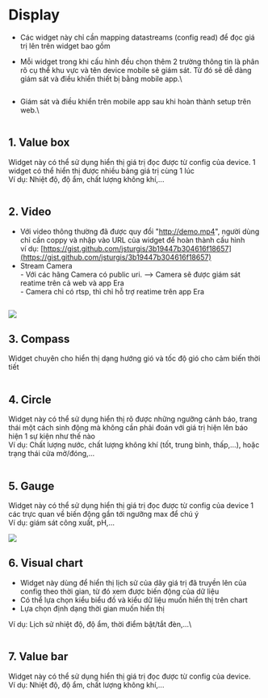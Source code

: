 # Display

* Các widget này chỉ cần mapping datastreams (config read) để đọc giá trị lên trên widget bao gồm
*   Mỗi widget trong khi cấu hình đều chọn thêm 2 trường thông tin là phân rõ cụ thể khu vực và tên device mobile sẽ giám sát. Từ đó sẽ dễ dàng giám sát và điều khiển thiết bị bằng mobile app.\


    <figure><img src="../../../.gitbook/assets/image (19).png" alt=""><figcaption></figcaption></figure>
*   Giám sát và điều khiển trên mobile app sau khi hoàn thành setup trên web.\


    <figure><img src="../../../.gitbook/assets/image (29).png" alt=""><figcaption></figcaption></figure>

## 1. Value box

Widget này có thể sử dụng hiển thị giá trị đọc được từ config của device. 1 widget có thể hiển thị được nhiều bảng giá trị cùng 1 lúc\
Ví dụ: Nhiệt độ, độ ẩm, chất lượng không khí,...

<figure><img src="../../../.gitbook/assets/image (27).png" alt=""><figcaption></figcaption></figure>

## 2. Video

* Với video thông thường đã được quy đổi "http://demo.mp4", người dùng chỉ cần coppy và nhập vào URL của widget để hoàn thành cấu hình\
  ví dụ: [https://gist.github.com/jsturgis/3b19447b304616f18657](https://gist.github.com/jsturgis/3b19447b304616f18657)
* Stream Camera\
  \- Với các hãng Camera có public uri. --> Camera sẽ được giám sát reatime trên cả web và app Era\
  \- Camera chỉ có rtsp, thì chỉ hỗ trợ reatime trên app Era

<figure><img src="../../../.gitbook/assets/image (14).png" alt=""><figcaption></figcaption></figure>

![](<../../../.gitbook/assets/image (21).png>)

## 3. Compass

Widget chuyên cho hiển thị dạng hướng gió và tốc độ gió cho cảm biến thời tiết

<figure><img src="../../../.gitbook/assets/image (17).png" alt=""><figcaption></figcaption></figure>

## 4. Circle

Widget này có thể sử dụng hiển thị rõ được những ngưỡng cảnh báo, trang thái một cách sinh động  mà không cần phải đoán với giá trị hiện lên báo hiện 1 sự kiện như thế nào\
Ví dụ: Chất lượng nước, chất lượng không khí (tốt, trung bình, thấp,...), hoặc trạng thái cửa mở/đóng,...&#x20;

<figure><img src="../../../.gitbook/assets/image (3).png" alt=""><figcaption></figcaption></figure>

## 5. Gauge

Widget này có thể sử dụng hiển thị giá trị đọc được từ config của device 1 các trực quan về biến động gần tới ngưỡng max để chú ý\
Ví dụ: giám sát công xuất, pH,...

![](<../../../.gitbook/assets/image (10).png>)

## 6. Visual chart

* Widget này dùng để hiển thị lịch sử của dãy giá trị đã truyền lên của config theo thời gian, từ đó xem được biến động của dữ liệu
* Có thể lựa chọn kiểu biểu đồ và kiểu dữ liệu muốn hiển thị trên chart
* Lựa chọn định dạng thời gian muốn hiển thị

Ví dụ: Lịch sử nhiệt độ, độ ẩm, thời điểm bật/tắt đèn,...\


<figure><img src="../../../.gitbook/assets/image (6).png" alt=""><figcaption></figcaption></figure>

## 7. Value bar

Widget này có thể sử dụng hiển thị giá trị đọc được từ config của device.\
Ví dụ: Nhiệt độ, độ ẩm, chất lượng không khí,...

<figure><img src="../../../.gitbook/assets/image (31).png" alt=""><figcaption></figcaption></figure>

